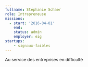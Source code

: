 ```yaml
---
fullname: Stéphanie Schaer
role: Intrapreneuse
missions:
  - start: '2016-04-01'
    end:
    status: admin
    employer: eig
startups:
    - signaux-faibles
---
```


Au service des entreprises en difficulté
